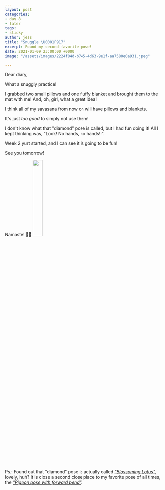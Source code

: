 ```yaml
---
layout: post
categories:
- day 8
- later
tags:
- sticky
author: jess
title: "Snuggle \U0001F917"
excerpt: Found my second favorite pose!
date: 2021-01-09 23:00:00 +0000
image: "/assets/images/2224f84d-b745-4d63-9e1f-aa7580e0a931.jpeg"

---
```

Dear diary,

What a snuggly practice!

I grabbed two small pillows and one fluffy blanket and brought them to the mat with me! And, oh, girl, what a great idea!

I think all of my savasana from now on will have pillows and blankets.

It's just _too good_ to simply not use them!

I don't know what that "diamond" pose is called, but I had fun doing it! All I kept thinking was, "Look! No hands, no hands!!".

Week 2 yurt started, and I can see it is going to be fun!

See you tomorrow!

Namaste! 🧘‍♀️ <img width="25%" height="25%" src="{{site.url}}{{site.baseurl}}/assets/images/jess-signature.gif">

Ps.: Found out that "diamond" pose is actually called [_"Blossoming Lotus"_](https://www.tummee.com/yoga-poses/blossoming-lotus-pose), lovely, huh? It is close a second close place to my favorite pose of all times, the [_"Pigeon pose with forward bend"_](https://www.tummee.com/yoga-poses/pigeon-pose-forward-bend)_._